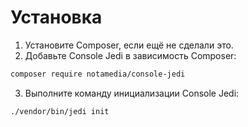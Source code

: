 # Установка

1. Установите Composer, если ещё не сделали это.
2. Добавьте Console Jedi в зависимость Composer:
```bash
composer require notamedia/console-jedi
```
3. Выполните команду инициализации Console Jedi:
```bash
./vendor/bin/jedi init
```